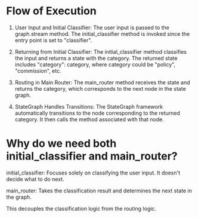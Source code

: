# Flow of Execution

1) User Input and Initial Classifier:
The user input is passed to the graph.stream method.
The initial_classifier method is invoked since the entry point is set to "classifier".

2) Returning from Initial Classifier:
The initial_classifier method classifies the input and returns a state with the category.
The returned state includes "category": category, where category could be "policy", "commission", etc.

3) Routing in Main Router:
The main_router method receives the state and returns the category, which corresponds to the next node in the state graph.

4) StateGraph Handles Transitions:
The StateGraph framework automatically transitions to the node corresponding to the returned category.
It then calls the method associated with that node.

# Why do we need both initial_classifier and main_router?

initial_classifier: Focuses solely on classifying the user input. It doesn't decide what to do next.

main_router: Takes the classification result and determines the next state in the graph. 

This decouples the classification logic from the routing logic.